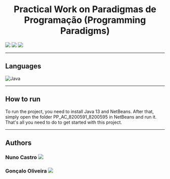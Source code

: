 <h1 align="center">Practical Work on Paradigmas de Programação (Programming Paradigms)</h1>

<p>
  <img src="http://img.shields.io/static/v1?style=for-the-badge&label=School%20year&message=2020/2021&color=sucess"/>
  <img src="http://img.shields.io/static/v1?style=for-the-badge&label=Discipline&message=PP&color=sucess"/>
  <a href="https://github.com/nunofbcastro-ESTG-IPP/PP/tree/main/Doc/Utterance" target="_blank">
    <img src="https://img.shields.io/badge/-Utterance-grey?style=for-the-badge"/>
  </a>
</p>

---

<h2>Languages</h2>
<p align="left"> 
  	<img src="https://img.shields.io/badge/java-%23ED8B00.svg?style=for-the-badge&amp;logo=java&amp;logoColor=white" alt="Java">
</p>

---

<h2>How to run</h2>

To run the project, you need to install Java 13 and NetBeans. After that, simply open the folder PP_AC_8200591_8200595 in NetBeans and run it. That's all you need to do to get started with this project.

---

<h2>Authors</h2>

<h3>
  Nuno Castro
  <a href="https://github.com/nunofbcastro?tab=followers">
    <img src="https://img.shields.io/github/followers/nunofbcastro.svg?style=social&label=Follow" />
  </a>
</h3>

<h3>
  Gonçalo Oliveira
  <a href="https://github.com/oliveira1712?tab=followers">
    <img src="https://img.shields.io/github/followers/oliveira1712.svg?style=social&label=Follow" />
  </a>
</h3>


